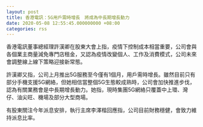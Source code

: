 ```yaml
---
layout: post
title: 香港電訊：5G用戶需時增長　將成為中長期增長動力
date: 2020-05-08 12:55:45.000000000 +08:00
categories: rss
---
```


香港電訊董事總經理許漢卿在股東大會上指，疫情下控制成本相當重要，公司會與各個業主商量減免專門店租金，又認為疫情改變個人、工作及消費模式，公司未來會調整線上線下策略迎接新常態。

許漢卿又指，公司上月推出5G服務至今僅有1個月，用戶需時增長。雖然目前只有部分手機支援5G網絡，但她相信當整個5G生態較成熟時，公司會加快推進步伐，認為有關業務會是中長期增長動力。她指，現時集團5G網絡只覆蓋中上環、灣仔、油尖旺、機場及部分大型商場。

有股東關注今年派息安排，執行主席李澤楷回應指，公司目前財務穩健，會致力維持派息比率。
